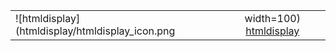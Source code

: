 | | | | |
|--- | --- | --- | ---
|![htmldisplay](htmldisplay/htmldisplay_icon.png | width=100)<br><center>[htmldisplay](htmldisplay/index.md)</center>
